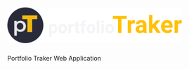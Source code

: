 # ![Portfolio Traker](public/PTracker_01.png "portfolioTraker Logo")

Portfolio Traker Web Application

